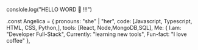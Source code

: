 conslole.log("HELLO WORD 👋 !!!")


.const Angelica = {
  pronouns: "she" | "her",
  code: [Javascript, Typescript, HTML, CSS, Python,],
  tools: [React, Node,MongoDB,SQL],
  Me: {
                        I.am: "Developer Full-Stack",
                        Currently: "learning new tools",
                        Fun-fact: "I love coffee"
                      },


